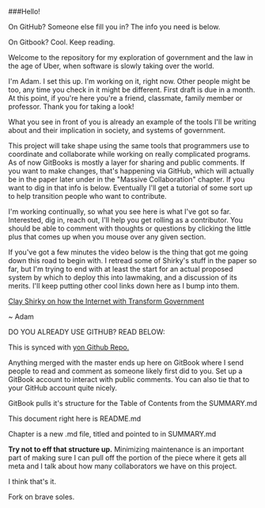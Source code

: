###Hello!

On GitHub? Someone else fill you in? The info you need is below.

On Gitbook? Cool. Keep reading.

Welcome to the repository for my exploration of government and the law in the age of Uber, when software is slowly taking over the world.

I'm Adam. I set this up. I'm working on it, right now. Other people might be too, any time you check in it might be different. First draft is due in a month. At this point, if you're here you're a friend, classmate, family member or professor. Thank you for taking a look!

What you see in front of you is already an example of the tools I'll be writing about and their implication in society, and systems of government.

This project will take shape using the same tools that programmers use to coordinate and collaborate while working on really complicated programs. As of now GitBooks is mostly a layer for sharing and public comments. If you want to make changes, that's happening via GitHub, which will actually be in the paper later under in the "Massive Collaboration" chapter. If you want to dig in that info is below. Eventually I'll get a tutorial of some sort up to help transition people who want to contribute.

I'm working continually, so what you see here is what I've got so far. Interested, dig in, reach out, I'll help you get rolling as a contributor. You should be able to comment with thoughts or questions by clicking the little plus that comes up when you mouse over any given section.

If you've got a few minutes the video below is the thing that got me going down this road to begin with. I retread some of Shirky's stuff in the paper so far, but I'm trying to end with at least the start for an actual proposed system by which to deploy this into lawmaking, and a discussion of its merits. I'll keep putting other cool links down here as I bump into them.

[Clay Shirky on how the Internet with Transform Government](https://www.ted.com/talks/clay_shirky_how_the_internet_will_one_day_transform_government?language=en)

~ Adam

DO YOU ALREADY USE GITHUB? READ BELOW:

This is synced with [yon Github Repo.](https://github.com/thekerp/Crowdsourcing-Democracy)

Anything merged with the master ends up here on GitBook where I send people to read and comment as someone likely first did to you. Set up a GitBook account to interact with public comments. You can also tie that to your GitHub account quite nicely.

GitBook pulls it's structure for the Table of Contents from the SUMMARY.md

This document right here is README.md

Chapter is a new .md file, titled and pointed to in SUMMARY.md

**Try not to eff that structure up.** Minimizing maintenance is an important part of making sure I can pull off the portion of the piece where it gets all meta and I talk about how many collaborators we have on this project.

I think that's it.

Fork on brave soles.
